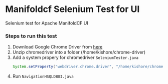# Manifoldcf Selenium Test for UI
Selenium test for Apache ManifoldCF UI

### Steps to run this test

1. Download Google Chrome Driver from [here](https://chromedriver.storage.googleapis.com/index.html?path=2.28/)
2. Unzip chromedriver into a folder (/home/kishore/chrome-driver)
3. Add a system propery for chromedriver `SeleniumTester.java`
    ```java
    System.setProperty("webdriver.chrome.driver", "/home/kishore/chrome-driver/chromedriver");
    ```
4. Run `NavigationHSQLDBUI.java`
